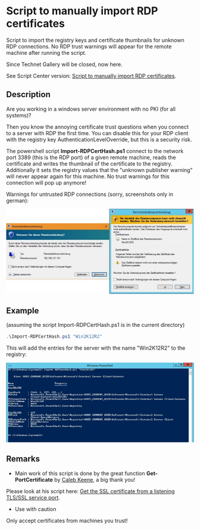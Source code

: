 # Script to manually import RDP certificates
Script to import the registry keys and certificate thumbnails for unknown RDP connections. No RDP trust warnings will appear for the remote machine after running the script.

Since Technet Gallery will be closed, now here.

See Script Center version: [Script to manually import RDP certificates](https://gallery.technet.microsoft.com/Script-to-manually-load-31a1e76d).

## Description
Are you working in a windows server environment with no PKI (for all systems)? 

Then you know the annoying certificate trust questions when you connect to a server with RDP the first time. You can disable this for your RDP client with the registry key AuthenticationLevelOverride, but this is a security risk.

The powershell script **Import-RDPCertHash.ps1** connect to the network port 3389 (this is the RDP port) of a given remote machine, reads the certificate and writes the thumbnail of the certificate to the registry. Additionally it sets the registry values that the "unknown publisher warning" will never appear again for this machine. No trust warnings for this connection will pop up anymore!

Warnings for untrusted RDP connections (sorry, screenshots only in german):

![Warnings](Warnings.jpg)

## Example
(assuming the script Import-RDPCertHash.ps1 is in the current directory)

```powershell
.\Import-RDPCertHash.ps1 "Win2K12R2"
```

This will add the entries for the server with the name "Win2K12R2" to the registry:

![Powershell](Powershell.jpg)

## Remarks
* Main work of this script is done by the great function **Get-PortCertificate** by [Caleb Keene](https://social.technet.microsoft.com/profile/caleb%20keene/), a big thank you! 

Please look at his script here: [Get the SSL certificate from a listening TLS/SSL service port](https://gallery.technet.microsoft.com/scriptcenter/Get-the-SSL-certificate-02fea13d).

* Use with caution

Only accept certificates from machines you trust!